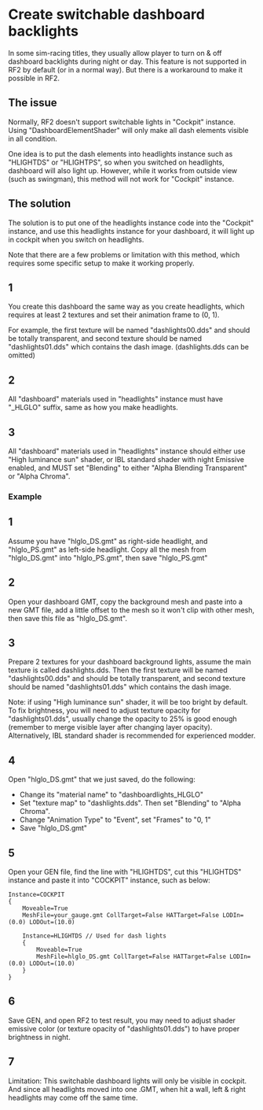 # Create switchable dashboard backlights

In some sim-racing titles, they usually allow player to turn on & off dashboard backlights during night or day. This feature is not supported in RF2 by default (or in a normal way). But there is a workaround to make it possible in RF2.

## The issue

Normally, RF2 doesn't support switchable lights in "Cockpit" instance. Using "DashboardElementShader" will only make all dash elements visible in all condition.

One idea is to put the dash elements into headlights instance such as "HLIGHTDS" or "HLIGHTPS", so when you switched on headlights, dashboard will also light up. However, while it works from outside view (such as swingman), this method will not work for "Cockpit" instance.

## The solution

The solution is to put one of the headlights instance code into the "Cockpit" instance, and use this headlights instance for your dashboard, it will light up in cockpit when you switch on headlights.

Note that there are a few problems or limitation with this method, which requires some specific setup to make it working properly.

1
---
You create this dashboard the same way as you create headlights, which requires at least 2 textures and set their animation frame to (0, 1).

For example, the first texture will be named "dashlights00.dds" and should be totally transparent, and second texture should be named "dashlights01.dds" which contains the dash image. (dashlights.dds can be omitted)

2
---
All "dashboard" materials used in "headlights" instance must have "_HLGLO" suffix, same as how you make headlights.

3
---
All "dashboard" materials used in "headlights" instance should either use "High luminance sun" shader, or IBL standard shader with night Emissive enabled, and MUST set "Blending" to either "Alpha Blending Transparent" or "Alpha Chroma".

### Example

1
---
Assume you have "hlglo_DS.gmt" as right-side headlight, and "hlglo_PS.gmt" as left-side headlight.
Copy all the mesh from "hlglo_DS.gmt" into "hlglo_PS.gmt", then save "hlglo_PS.gmt"

2
---
Open your dashboard GMT, copy the background mesh and paste into a new GMT file, add a little offset to the mesh so it won't clip with other mesh, then save this file as "hlglo_DS.gmt".

3
---
Prepare 2 textures for your dashboard background lights, assume the main texture is called dashlights.dds. Then the first texture will be named "dashlights00.dds" and should be totally transparent, and second texture should be named "dashlights01.dds" which contains the dash image.

Note: if using "High luminance sun" shader, it will be too bright by default. To fix brightness, you will need to adjust texture opacity for "dashlights01.dds", usually change the opacity to 25% is good enough (remember to merge visible layer after changing layer opacity). Alternatively, IBL standard shader is recommended for experienced modder.

4
---
Open "hlglo_DS.gmt" that we just saved, do the following:

- Change its "material name" to "dashboardlights_HLGLO"
- Set "texture map" to "dashlights.dds". Then set "Blending" to "Alpha Chroma".
- Change "Animation Type" to "Event", set "Frames" to "0, 1"
- Save "hlglo_DS.gmt"

5
---
Open your GEN file, find the line with "HLIGHTDS", cut this "HLIGHTDS" instance and paste it into "COCKPIT" instance, such as below:

    Instance=COCKPIT
    {
        Moveable=True
        MeshFile=your_gauge.gmt CollTarget=False HATTarget=False LODIn=(0.0) LODOut=(10.0)

        Instance=HLIGHTDS // Used for dash lights
        {
            Moveable=True
            MeshFile=hlglo_DS.gmt CollTarget=False HATTarget=False LODIn=(0.0) LODOut=(10.0)
        }
    }

6
---
Save GEN, and open RF2 to test result, you may need to adjust shader emissive color (or texture opacity of "dashlights01.dds") to have proper brightness in night.

7
---
Limitation: This switchable dashboard lights will only be visible in cockpit. And since all headlights moved into one .GMT, when hit a wall, left & right headlights may come off the same time.
